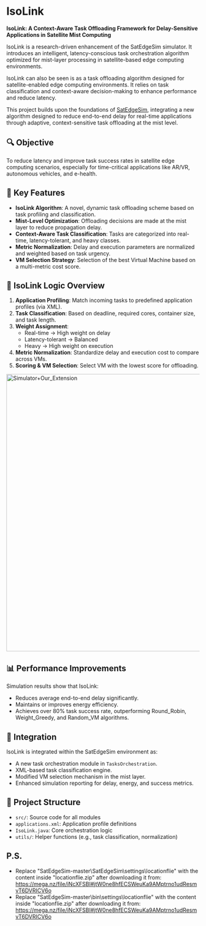 # IsoLink

**IsoLink: A Context-Aware Task Offloading Framework for Delay-Sensitive Applications in Satellite Mist Computing**

IsoLink is a research-driven enhancement of the SatEdgeSim simulator. It introduces an intelligent, latency-conscious task orchestration algorithm optimized for mist-layer processing in satellite-based edge computing environments.

IsoLink can also be seen is as a task offloading algorithm designed for satellite-enabled edge computing environments. It relies on task classification and context-aware decision-making to enhance performance and reduce latency.

This project builds upon the foundations of [SatEdgeSim](https://github.com/wjy491156866/SatEdgeSim), integrating a new algorithm designed to reduce end-to-end delay for real-time applications through adaptive, context-sensitive task offloading at the mist level.

## 🔍 Objective

To reduce latency and improve task success rates in satellite edge computing scenarios, especially for time-critical applications like AR/VR, autonomous vehicles, and e-health.

## 🚀 Key Features

- **IsoLink Algorithm**: A novel, dynamic task offloading scheme based on task profiling and classification.
- **Mist-Level Optimization**: Offloading decisions are made at the mist layer to reduce propagation delay.
- **Context-Aware Task Classification**: Tasks are categorized into real-time, latency-tolerant, and heavy classes.
- **Metric Normalization**: Delay and execution parameters are normalized and weighted based on task urgency.
- **VM Selection Strategy**: Selection of the best Virtual Machine based on a multi-metric cost score.

## 🧠 IsoLink Logic Overview

1. **Application Profiling**: Match incoming tasks to predefined application profiles (via XML).
2. **Task Classification**: Based on deadline, required cores, container size, and task length.
3. **Weight Assignment**:
   - Real-time → High weight on delay
   - Latency-tolerant → Balanced
   - Heavy → High weight on execution
4. **Metric Normalization**: Standardize delay and execution cost to compare across VMs.
5. **Scoring & VM Selection**: Select VM with the lowest score for offloading.

<img width="723" alt="Simulator+Our_Extension" src="https://github.com/user-attachments/assets/da81f00d-4a31-45eb-8246-fa73af0d9368" />

## 📊 Performance Improvements

Simulation results show that IsoLink:
- Reduces average end-to-end delay significantly.
- Maintains or improves energy efficiency.
- Achieves over 80% task success rate, outperforming Round_Robin, Weight_Greedy, and Random_VM algorithms.

## 🔧 Integration

IsoLink is integrated within the SatEdgeSim environment as:
- A new task orchestration module in `TasksOrchestration`.
- XML-based task classification engine.
- Modified VM selection mechanism in the mist layer.
- Enhanced simulation reporting for delay, energy, and success metrics.

## 📁 Project Structure

- `src/`: Source code for all modules
- `applications.xml`: Application profile definitions
- `IsoLink.java`: Core orchestration logic
- `utils/`: Helper functions (e.g., task classification, normalization)

## P.S.
- Replace "SatEdgeSim-master\SatEdgeSim\settings\locationflie\" with the content inside "locationflie.zip" after downloading it from:
https://mega.nz/file/iNcXFSBI#jtW0ne8hfECSWeuKa9AMptrno1udResmvT6DVRICV6o
- Replace "SatEdgeSim-master\bin\settings\locationflie\" with the content inside "locationflie.zip" after downloading it from:
https://mega.nz/file/iNcXFSBI#jtW0ne8hfECSWeuKa9AMptrno1udResmvT6DVRICV6o

